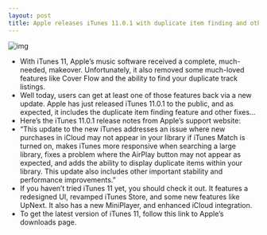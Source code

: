 ```yaml
---
layout: post
title: Apple releases iTunes 11.0.1 with duplicate item finding and other fixes
---
```

![img](http://media.idownloadblog.com/wp-content/uploads/2012/11/iTunes-11-expanded-music-view.jpg)
* With iTunes 11, Apple’s music software received a complete, much-needed, makeover. Unfortunately, it also removed some much-loved features like Cover Flow and the ability to find your duplicate track listings.
* Well today, users can get at least one of those features back via a new update. Apple has just released iTunes 11.0.1 to the public, and as expected, it includes the duplicate item finding feature and other fixes…
* Here’s the iTunes 11.0.1 release notes from Apple’s support website:
* “This update to the new iTunes addresses an issue where new purchases in iCloud may not appear in your library if iTunes Match is turned on, makes iTunes more responsive when searching a large library, fixes a problem where the AirPlay button may not appear as expected, and adds the ability to display duplicate items within your library. This update also includes other important stability and performance improvements.”
* If you haven’t tried iTunes 11 yet, you should check it out. It features a redesigned UI, revamped iTunes Store, and some new features like UpNext. It also has a new MiniPlayer, and enhanced iCloud integration.
* To get the latest version of iTunes 11, follow this link to Apple’s downloads page.

